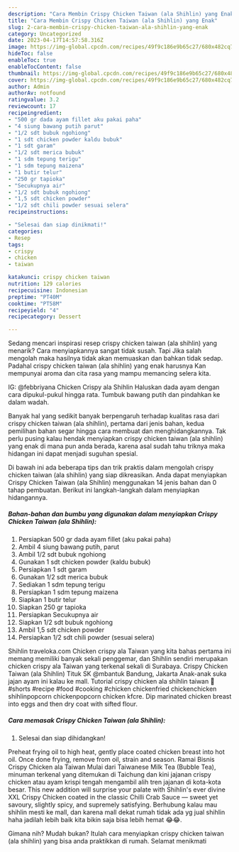```yaml
---
description: "Cara Membin Crispy Chicken Taiwan (ala Shihlin) yang Enak"
title: "Cara Membin Crispy Chicken Taiwan (ala Shihlin) yang Enak"
slug: 2-cara-membin-crispy-chicken-taiwan-ala-shihlin-yang-enak
category: Uncategorized
date: 2023-04-17T14:57:58.316Z
image: https://img-global.cpcdn.com/recipes/49f9c186e9b65c27/680x482cq70/crispy-chicken-taiwan-ala-shihlin-foto-resep-utama.jpg
hideToc: false
enableToc: true
enableTocContent: false
thumbnail: https://img-global.cpcdn.com/recipes/49f9c186e9b65c27/680x482cq70/crispy-chicken-taiwan-ala-shihlin-foto-resep-utama.jpg
cover: https://img-global.cpcdn.com/recipes/49f9c186e9b65c27/680x482cq70/crispy-chicken-taiwan-ala-shihlin-foto-resep-utama.jpg
author: Admin
authorAv: notfound
ratingvalue: 3.2
reviewcount: 17
recipeingredient:
- "500 gr dada ayam fillet aku pakai paha"
- "4 siung bawang putih parut"
- "1/2 sdt bubuk ngohiong"
- "1 sdt chicken powder kaldu bubuk"
- "1 sdt garam"
- "1/2 sdt merica bubuk"
- "1 sdm tepung terigu"
- "1 sdm tepung maizena"
- "1 butir telur"
- "250 gr tapioka"
- "Secukupnya air"
- "1/2 sdt bubuk ngohiong"
- "1,5 sdt chicken powder"
- "1/2 sdt chili powder sesuai selera"
recipeinstructions:

- "Selesai dan siap dinikmati!"
categories:
- Resep
tags:
- crispy
- chicken
- taiwan

katakunci: crispy chicken taiwan 
nutrition: 129 calories
recipecuisine: Indonesian
preptime: "PT40M"
cooktime: "PT58M"
recipeyield: "4"
recipecategory: Dessert

---
```



Sedang mencari inspirasi resep crispy chicken taiwan (ala shihlin) yang menarik? Cara menyiapkannya sangat tidak susah. Tapi Jika salah mengolah maka hasilnya tidak akan memuaskan dan bahkan tidak sedap. Padahal crispy chicken taiwan (ala shihlin) yang enak harusnya Kan mempunyai aroma dan cita rasa yang mampu memancing selera kita.


IG: @febbriyana Chicken Crispy ala Shihlin Haluskan dada ayam dengan cara dipukul-pukul hingga rata. Tumbuk bawang putih dan pindahkan ke dalam wadah.

Banyak hal yang sedikit banyak berpengaruh terhadap kualitas rasa dari crispy chicken taiwan (ala shihlin), pertama dari jenis bahan, kedua pemilihan bahan segar hingga cara membuat dan menghidangkannya. Tak perlu pusing kalau hendak menyiapkan crispy chicken taiwan (ala shihlin) yang enak di mana pun anda berada, karena asal sudah tahu triknya maka hidangan ini dapat menjadi suguhan spesial.


Di bawah ini ada beberapa tips dan trik praktis dalam mengolah crispy chicken taiwan (ala shihlin) yang siap dikreasikan. Anda dapat menyiapkan Crispy Chicken Taiwan (ala Shihlin) menggunakan 14 jenis bahan dan 0 tahap pembuatan. Berikut ini langkah-langkah dalam menyiapkan hidangannya.

<!--inarticleads1-->

##### Bahan-bahan dan bumbu yang digunakan dalam menyiapkan Crispy Chicken Taiwan (ala Shihlin):

1. Persiapkan 500 gr dada ayam fillet (aku pakai paha)
1. Ambil 4 siung bawang putih, parut
1. Ambil 1/2 sdt bubuk ngohiong
1. Gunakan 1 sdt chicken powder (kaldu bubuk)
1. Persiapkan 1 sdt garam
1. Gunakan 1/2 sdt merica bubuk
1. Sediakan 1 sdm tepung terigu
1. Persiapkan 1 sdm tepung maizena
1. Siapkan 1 butir telur
1. Siapkan 250 gr tapioka
1. Persiapkan Secukupnya air
1. Siapkan 1/2 sdt bubuk ngohiong
1. Ambil 1,5 sdt chicken powder
1. Persiapkan 1/2 sdt chili powder (sesuai selera)


Shihlin traveloka.com Chicken crispy ala Taiwan yang kita bahas pertama ini memang memiliki banyak sekali penggemar, dan Shihlin sendiri merupakan chicken crispy ala Taiwan yang terkenal sekali di Surabaya. Crispy Chicken Taiwan (ala Shihlin) Tituk SK @mbantuk Bandung, Jakarta Anak-anak suka jajan ayam ini kalau ke mall. Tutorial crispy chicken ala shihlin taiwan 🍗 #shorts #recipe #food #cooking #chicken chickenfried chickenchicken shihlinpopcorn chickenpopcorn chicken kfcre. Dip marinated chicken breast into eggs and then dry coat with sifted flour. 

<!--inarticleads2-->

##### Cara memasak Crispy Chicken Taiwan (ala Shihlin):


1. Selesai dan siap dihidangkan!

Preheat frying oil to high heat, gently place coated chicken breast into hot oil. Once done frying, remove from oil, strain and season. Ramai Bisnis Crispy Chicken ala Taiwan Mulai dari Taiwanese Milk Tea (Bubble Tea), minuman terkenal yang ditemukan di Taichung dan kini jajanan crispy chicken atau ayam krispi tengah mengambil alih tren jajanan di kota-kota besar. This new addition will surprise your palate with Shihlin&#39;s ever divine XXL Crispy Chicken coated in the classic Chilli Crab Sauce — sweet yet savoury, slightly spicy, and supremely satisfying. Berhubung kalau mau shihlin mesti ke mall, dan karena mall dekat rumah tidak ada yg jual shihlin haha jadilah lebih baik kita bikin saja bisa lebih hemat 😂😂. 

Gimana nih? Mudah bukan? Itulah cara menyiapkan crispy chicken taiwan (ala shihlin) yang bisa anda praktikkan di rumah. Selamat menikmati
